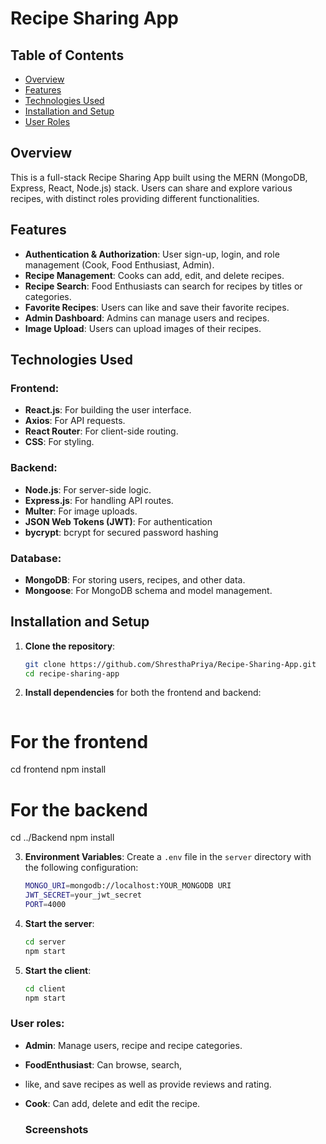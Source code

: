 # Recipe Sharing App

## Table of Contents
- [Overview](#overview)
- [Features](#features)
- [Technologies Used](#technologies-used)
- [Installation and Setup](#installation-and-setup)
- [User Roles](#user-roles)


## Overview
This is a full-stack Recipe Sharing App built using the MERN (MongoDB, Express, React, Node.js) stack. Users can share and explore various recipes, with distinct roles providing different functionalities.

## Features
- **Authentication & Authorization**: User sign-up, login, and role management (Cook, Food Enthusiast, Admin).
- **Recipe Management**: Cooks can add, edit, and delete recipes.
- **Recipe Search**: Food Enthusiasts can search for recipes by titles or categories.
- **Favorite Recipes**: Users can like and save their favorite recipes.
- **Admin Dashboard**: Admins can manage users and recipes.
- **Image Upload**: Users can upload images of their recipes.


## Technologies Used
### Frontend:
- **React.js**: For building the user interface.
- **Axios**: For API requests.
- **React Router**: For client-side routing.
- **CSS**: For styling.

### Backend:
- **Node.js**: For server-side logic.
- **Express.js**: For handling API routes.
- **Multer**: For image uploads.
- **JSON Web Tokens (JWT)**: For authentication
- **bycrypt**: bcrypt for secured password hashing

### Database:
- **MongoDB**: For storing users, recipes, and other data.
- **Mongoose**: For MongoDB schema and model management.

## Installation and Setup

1. **Clone the repository**:
    ```bash
    git clone https://github.com/ShresthaPriya/Recipe-Sharing-App.git
    cd recipe-sharing-app
    ```

2. **Install dependencies** for both the frontend and backend:
    ```bash

# For the frontend
cd frontend
npm install

# For the backend
cd ../Backend
npm install


3. **Environment Variables**: Create a `.env` file in the `server` directory with the following configuration:
    ```bash
    MONGO_URI=mongodb://localhost:YOUR_MONGODB URI
    JWT_SECRET=your_jwt_secret
    PORT=4000
    ```

4. **Start the server**:
    ```bash
    cd server
    npm start
    ```

5. **Start the client**:
    ```bash
    cd client
    npm start
    ```

### User roles:
- **Admin**: Manage users, recipe and recipe categories.
- **FoodEnthusiast**: Can browse, search,
- like, and save recipes as well as provide reviews and rating.
- **Cook**: Can add, delete and edit the recipe.

  ### Screenshots


